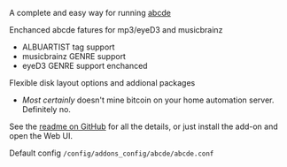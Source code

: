 A complete and easy way for running [abcde](https://abcde.einval.com/wiki/)

Enchanced abcde fatures for mp3/eyeD3 and musicbrainz
 - ALBUARTIST tag support
 - musicbrainz GENRE support
 - eyeD3 GENRE support enchanced

Flexible disk layout options and addional packages

* *Most certainly* doesn't mine bitcoin on your home automation server.  Definitely no.

See the [readme on GitHub](https://github.com/pssc/ha-addon-deb/deb-abcde) for all the details, or just install the add-on and open the Web UI.

Default config `/config/addons_config/abcde/abcde.conf`
